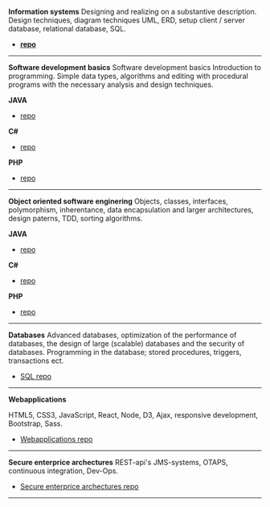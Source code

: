 **Information systems** 
Designing and realizing on a substantive description. Design techniques, diagram techniques UML, ERD, setup client / server database, relational database, SQL.

* [**repo**](https://github.com/rickadams2/SQLPortfolio) 

----------


**Software development basics**
Software development basics
Introduction to programming. Simple data types, algorithms and editing with procedural programs with the necessary analysis and design techniques.

**JAVA**
  * [repo](https://github.com/rickadams2/JAVAPortfolio/)

**C#**
* [repo](https://github.com/rickadams2/CsharpPortfolio)
  
 **PHP**
 * [repo](https://github.com/rickadams2/PHPPortfolio/) 
 

----------
**Object oriented software enginering**
 Objects, classes, interfaces, polymorphism, inherentance, data encapsulation and larger architectures, design paterns, TDD, sorting algorithms. 

**JAVA**
  * [repo](https://github.com/rickadams2/JAVAPortfolio/)

**C#**
 * [repo](https://github.com/rickadams2/CsharpPortfolio) 
  
 **PHP**
 * [repo](https://github.com/rickadams2/PHPPortfolio/) 
 


----------


**Databases**
 Advanced databases, optimization of the performance of databases, the design of large (scalable) databases and the security of databases. Programming in the database; stored procedures, triggers, transactions ect.
  * [SQL repo](https://github.com/rickadams2/SQLPortfolio/) 
  


----------

**Webapplications**

HTML5, CSS3, JavaScript, React, Node, D3, Ajax, responsive development, Bootstrap, Sass.
  * [Webapplications repo](https://github.com/rickadams2/dummyURL/)
 


----------

**Secure enterprice archectures** 
REST-api's JMS-systems, OTAPS, continuous integration, Dev-Ops.
  * [Secure enterprice archectures repo](https://github.com/rickadams2/dummyURL/)
----------

